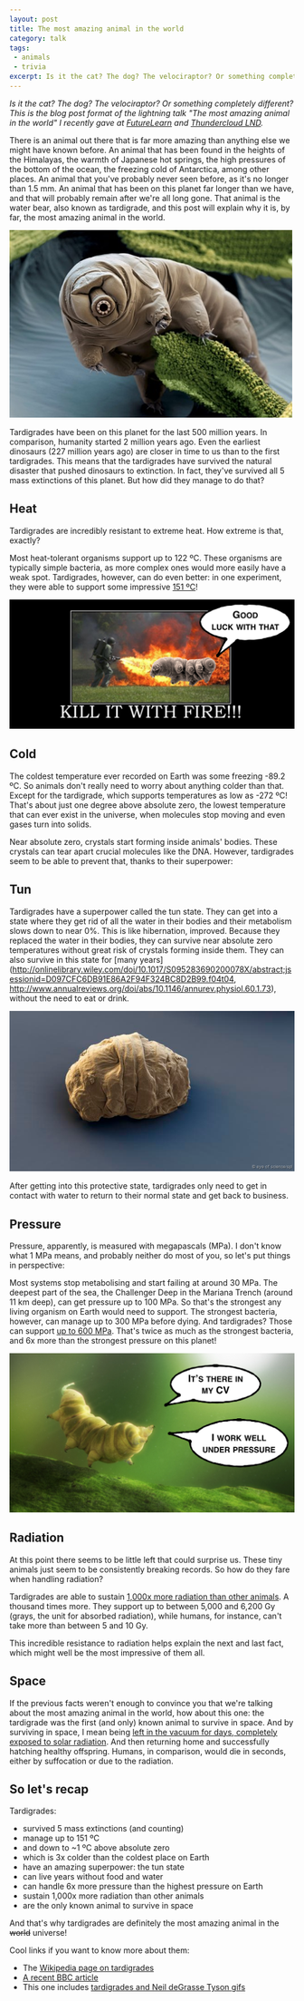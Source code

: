 ```yaml
---
layout: post
title: The most amazing animal in the world
category: talk
tags:
 - animals
 - trivia
excerpt: Is it the cat? The dog? The velociraptor? Or something completely different? This is the blog post format of the lightning talk "The most amazing animal in the world" I recently gave at [FutureLearn](https://www.futurelearn.com) and [Thundercloud LND](http://thundercloud.community).
---
```


_Is it the cat? The dog? The velociraptor? Or something completely different? This is the blog post format of the lightning talk "The most amazing animal in the world" I recently gave at [FutureLearn](https://www.futurelearn.com) and [Thundercloud LND](http://thundercloud.community)._

There is an animal out there that is far more amazing than anything else we might have known before. An animal that has been found in the heights of the Himalayas, the warmth of Japanese hot springs, the high pressures of the bottom of the ocean, the freezing cold of Antarctica, among other places. An animal that you've probably never seen before, as it's no longer than 1.5 mm. An animal that has been on this planet far longer than we have, and that will probably remain after we're all long gone. That animal is the water bear, also known as tardigrade, and this post will explain why it is, by far, the most amazing animal in the world.

![A tardigrade](/assets/2015-07-23-tardigrade.jpg)

Tardigrades have been on this planet for the last 500 million years. In comparison, humanity started 2 million years ago. Even the earliest dinosaurs (227 million years ago) are closer in time to us than to the first tardigrades. This means that the tardigrades have survived the natural disaster that pushed dinosaurs to extinction. In fact, they've survived all 5 mass extinctions of this planet. But how did they manage to do that?

## Heat

Tardigrades are incredibly resistant to extreme heat. How extreme is that, exactly?

Most heat-tolerant organisms support up to 122 ºC. These organisms are typically simple bacteria, as more complex ones would more easily have a weak spot. Tardigrades, however, can do even better: in one experiment, they were able to support some impressive [151 ºC](http://link.springer.com/chapter/10.1007%2F978-94-007-1896-8_12)!

![Kill it with fire! (Good luck with that)](/assets/2015-07-23-fire.png)

## Cold

The coldest temperature ever recorded on Earth was some freezing -89.2 ºC. So animals don't really need to worry about anything colder than that. Except for the tardigrade, which supports temperatures as low as -272 ºC! That's about just one degree above absolute zero, the lowest temperature that can ever exist in the universe, when molecules stop moving and even gases turn into solids.

Near absolute zero, crystals start forming inside animals' bodies. These crystals can tear apart crucial molecules like the DNA. However, tardigrades seem to be able to prevent that, thanks to their superpower:

## Tun

Tardigrades have a superpower called the tun state. They can get into a state where they get rid of all the water in their bodies and their metabolism slows down to near 0%. This is like hibernation, improved. Because they replaced the water in their bodies, they can survive near absolute zero temperatures without great risk of crystals forming inside them. They can also survive in this state for [many years](http://onlinelibrary.wiley.com/doi/10.1017/S095283690200078X/abstract;jsessionid=D097CFC6DB91E86A2F94F324BC8D2B99.f04t04, http://www.annualreviews.org/doi/abs/10.1146/annurev.physiol.60.1.73), without the need to eat or drink.

![A tardigrade in its tun state](/assets/2015-07-23-tun.png)

After getting into this protective state, tardigrades only need to get in contact with water to return to their normal state and get back to business.

## Pressure

Pressure, apparently, is measured with megapascals (MPa). I don't know what 1 MPa means, and probably neither do most of you, so let's put things in perspective:

Most systems stop metabolising and start failing at around 30 MPa. The deepest part of the sea, the Challenger Deep in the Mariana Trench (around 11 km deep), can get pressure up to 100 MPa. So that's the strongest any living organism on Earth would need to support. The strongest bacteria, however, can manage up to 300 MPa before dying. And tardigrades? Those can support [up to 600 MPa](http://www.nature.com/nature/journal/v395/n6705/full/395853a0.html). That's twice as much as the strongest bacteria, and 6x more than the strongest pressure on this planet!

![It's there in my CV: I work well under pressure](/assets/2015-07-23-pressure.png)

## Radiation

At this point there seems to be little left that could surprise us. These tiny animals just seem to be consistently breaking records. So how do they fare when handling radiation?

Tardigrades are able to sustain [1,000x more radiation than other animals](http://informahealthcare.com/doi/abs/10.1080/09553000600972956). A thousand times more. They support up to between 5,000 and 6,200 Gy (grays, the unit for absorbed radiation), while humans, for instance, can't take more than between 5 and 10 Gy.

This incredible resistance to radiation helps explain the next and last fact, which might well be the most impressive of them all.

## Space

If the previous facts weren't enough to convince you that we're talking about the most amazing animal in the world, how about this one: the tardigrade was the first (and only) known animal to survive in space. And by surviving in space, I mean being [left in the vacuum for days, completely exposed to solar radiation](http://www.newscientist.com/article/dn14690-water-bears-are-first-animal-to-survive-space-vacuum.html). And then returning home and successfully hatching healthy offspring. Humans, in comparison, would die in seconds, either by suffocation or due to the radiation.

## So let's recap

Tardigrades:

 - survived 5 mass extinctions (and counting)
 - manage up to 151 ºC
 - and down to ~1 ºC above absolute zero
 - which is 3x colder than the coldest place on Earth
 - have an amazing superpower: the tun state
 - can live years without food and water
 - can handle 6x more pressure than the highest pressure on Earth
 - sustain 1,000x more radiation than other animals
 - are the only known animal to survive in space

 And that's why tardigrades are definitely the most amazing animal in the <del>world</del> universe!

 Cool links if you want to know more about them:

  - The [Wikipedia page on tardigrades](https://en.wikipedia.org/wiki/Tardigrade)
  - [A recent BBC article](http://www.bbc.com/earth/story/20150313-the-toughest-animals-on-earth)
  - This one includes [tardigrades and Neil deGrasse Tyson gifs](http://tvblogs.nationalgeographic.com/2014/03/19/5-reasons-why-the-tardigrade-is-natures-toughest-animal/)
